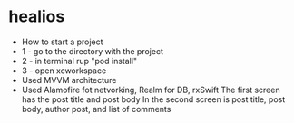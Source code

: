 # healios
- How to start a project
 - 1 - go to the directory with the project
 - 2 - in terminal rup "pod install"
 - 3 - open xcworkspace
- Used MVVM architecture
- Used Alamofire fot netvorking, Realm for DB, rxSwift 
The first screen has the post title and post body
In the second screen is post title, post body, author post, and list of comments
